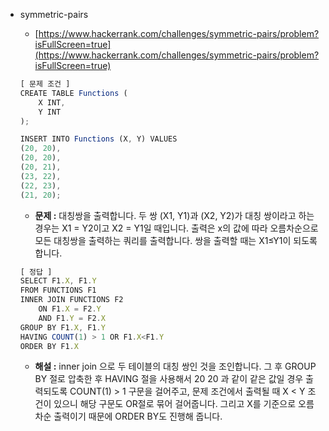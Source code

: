 - symmetric-pairs

  - [https://www.hackerrank.com/challenges/symmetric-pairs/problem?isFullScreen=true](https://www.hackerrank.com/challenges/symmetric-pairs/problem?isFullScreen=true)

  ```jsx
  [ 문제 조건 ]
  CREATE TABLE Functions (
      X INT,
      Y INT
  );

  INSERT INTO Functions (X, Y) VALUES
  (20, 20),
  (20, 20),
  (20, 21),
  (23, 22),
  (22, 23),
  (21, 20);
  ```

  - **문제 :** 대칭쌍을 출력합니다. 두 쌍 (X1, Y1)과 (X2, Y2)가 대칭 쌍이라고 하는 경우는 X1 = Y2이고 X2 = Y1일 때입니다. 출력은 x의 값에 따라 오름차순으로 모든 대칭쌍을 출력하는 쿼리를 출력합니다. 쌍을 출력할 때는 X1≤Y1이 되도록 합니다.

  ```jsx
  [ 정답 ]
  SELECT F1.X, F1.Y
  FROM FUNCTIONS F1
  INNER JOIN FUNCTIONS F2
      ON F1.X = F2.Y
      AND F1.Y = F2.X
  GROUP BY F1.X, F1.Y
  HAVING COUNT(1) > 1 OR F1.X<F1.Y
  ORDER BY F1.X
  ```

  - **해설 :** inner join 으로 두 테이블의 대칭 쌍인 것을 조인합니다. 그 후 GROUP BY 절로 압축한 후 HAVING 절을 사용해서 20 20 과 같이 같은 값일 경우 출력되도록 COUNT(1) > 1 구문을 걸어주고, 문제 조건에서 출력될 때 X < Y 조건이 있으니 해당 구문도 OR절로 묶어 걸어줍니다. 그리고 X를 기준으로 오름차순 출력이기 때문에 ORDER BY도 진행해 줍니다.
